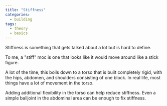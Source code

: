 ```yaml
---
title: "Stiffness"
categories:
  - building
tags:
  - theory
  - basics
---
```


Stiffness is something that gets talked about a lot but is hard to define.

To me, a "stiff" moc is one that looks like it would move around like a stick figure.

A lot of the time, this boils down to a torso that is built completely rigid, with the hips, abdomen, and shoulders consisting of one block. In real life, most things have a lot of movement in the torso.

Adding additional flexibility in the torso can help reduce stiffness. Even a simple balljoint in the abdominal area can be enough to fix stiffness.

